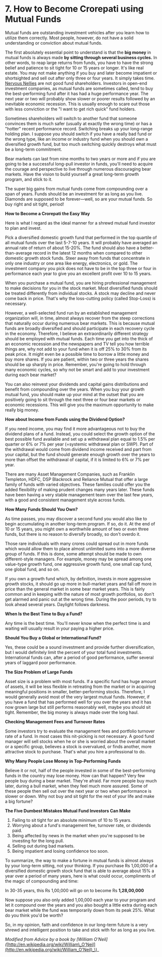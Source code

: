 # 7. How to Become Crorepati using Mutual Funds

Mutual funds are outstanding investment vehicles after you learn how to utilize them correctly. Most people, however, do not have a solid understanding or conviction about mutual funds.

The first absolutely essential point to understand is that the **big money** in mutual funds is always made **by sitting through several business cycles.** In other words, to reap large returns from funds, you have to have the strong belief and patience to sit tight for 10 or 15 years or longer. It's like real estate. You may not make anything if you buy and later become impatient or shortsighted and sell out after only three or four years. It simply takes time. [Nervous Nellies](http://www.investopedia.com/terms/n/nervousnellie.asp) are not good fund shareholders. Investors in open-end investment companies, as mutual funds are sometimes called, tend to buy the best-performing fund after it has had a huge performance year. The next year or two will probably show slower or poorer results followed by an inevitable economic recession. This is usually enough to scare out those with less conviction or the "I want to get rich quick" fund holders.

Sometimes shareholders will switch to another fund that someone convinces them is much safer \(usually at exactly the wrong time\) or has a "hotter" recent performance record. Switching breaks up your long-range holding plan. I suppose you should switch if you have a really bad fund or the wrong type, like an income or industry fund when you should own a diversified growth fund, but too much switching quickly destroys what must be a long-term commitment.

Bear markets can last from nine months to two years or more and if you are going to be a successful long-pull investor in funds, you'll need to acquire the courage and perspective to live through numerous discouraging bear markets. Have the vision to build yourself a great long-term growth program, and stick to it.

The super big gains from mutual funds come from compounding over a span of years. Funds should be an investment for as long as you live. Diamonds are supposed to be forever—well, so are your mutual funds. So buy right and sit tight, period!

**How to Become a Crorepati the Easy Way**

Here is what I regard as the ideal manner for a shrewd mutual fund investor to plan and invest.

Pick a diversified domestic growth fund that performed in the top quartile of all mutual funds over the last 5-7-10 years. It will probably have averaged an annual rate of return of about 15-20%. The fund should also have a better-than-average record in the latest 12 months when compared to other domestic growth stock funds. Steer away from funds that concentrate in only one industry or one area like energy, electronics, or gold. The investment company you pick does not have to be in the top three or four in performance each year to give you an excellent profit over 10 to 15 years.

When you purchase a mutual fund, you are hiring professional management to make decisions for you in the stock market. Most diversified funds should be treated differently from individual stocks. A stock may decline and never come back in price. That's why the loss-cutting policy \(called Stop-Loss\) is necessary.

However, a well-selected fund run by an established management organization will, in time, almost always recover from the steep corrections that naturally occur during numerous bear markets. This is because mutual funds are broadly diversified and should participate in each recovery cycle in the economy. Therefore, I believe an extraordinarily different strategy should be employed with mutual funds. Each time you get into the thick of an economic recession and the newspapers and TV tell you how terrible things are, why not add to your fund when it is off 25% to 30% from its peak price. It might even be a possible time to borrow a little money and buy more shares. If you are patient, within two or three years the shares should be up sharply in price. Remember, you're going to hold through many economic cycles, so why not be smart and add to your investment during each bear market?

You can also reinvest your dividends and capital gains distributions and benefit from compounding over the years. When you buy your growth mutual fund, you should make up your mind at the outset that you are positively going to sit through the next three or four bear markets or economic recessions. This will give you the maximum opportunity to make really big money.

**How about Income from Funds using the Dividend Option?**

If you need income, you may find it more advantageous not to buy the dividend plans of a fund. Instead, you could select the growth option of the best possible fund available and set up a withdrawal plan equal to 1.5% per quarter or 6% or 7% per year \(=systemic withdrawal plan or SWP\). Part of the withdrawal would come from dividend income received and part from your capital, but the fund should generate enough growth over the years to more than offset the withdrawal of capital, if it is limited to 6% or 7% per year.

There are many Asset Management Companies, such as Franklin Templeton, HDFC, DSP Blackrock and Reliance Mutual that offer a large family of funds with varied objectives. These families could offer you the added flexibility of making prudent changes many years later. These funds have been having a very stable management team over the last few years, with a good and consistent management style across funds.

**How Many Funds Should You Own?**

As time passes, you may discover a second fund you would also like to begin accumulating in another long-term program. If so, do it. At the end of 10 or 15 years, you might own a worthwhile amount of two or even three funds, but there is no reason to diversify broadly, so don't overdo it.

Those rare individuals with many crores could spread out in more funds which would allow them to place almost unlimited sums into a more diverse group of funds. If this is done, some attempt should be made to own different-style managers. For example, money may be spread among one value-type growth fund, one aggressive growth fund, one small cap fund, one global fund, and so on.

If you own a growth fund which, by definition, invests in more aggressive growth stocks, it should go up more in bull-market years and fall off more in price than the general market in some bear market years. This is fairly common and in keeping with the nature of most growth portfolios, so don't get alarmed and panic out at the wrong time. During the poor periods, try to look ahead several years. Daylight follows darkness.

**When Is the Best Time to Buy a Fund?**

Any time is the best time. You'll never know when the perfect time is and waiting will usually result in your paying a higher price.

**Should You Buy a Global or International Fund?**

Yes, these could be a sound investment and provide further diversification, but I would definitely limit the percent of your total fund investments. International funds can, after a period of good performance, suffer several years of laggard poor performance.

**The Size Problem of Large Funds**

Asset size is a problem with most funds. If a specific fund has huge amount of assets, it will be less flexible in retreating from the market or in acquiring meaningful positions in smaller, better-performing stocks. Therefore, I would generally avoid most of the very largest mutual funds. However, if you have a fund that has performed well for you over the years and it has now grown large but still performs reasonably well, maybe you should sit tight. Remember, the big money is always made over the long haul.

**Checking Management Fees and Turnover Rates**

Some investors try to evaluate the management fees and portfolio turnover rate of a fund. In most cases this nit-picking is not necessary. A good fund manager will sell stocks when he or she is worried about the overall market or a specific group, believes a stock is overvalued, or finds another, more attractive stock to purchase. That's what you hire a professional to do.

**Why Many People Lose Money in Top-Performing Funds**

Believe it or not, half of the people invested in some of the best-performing funds in the country may lose money. How can that happen? Very few people buy during a bear market. They're afraid. Far more people buy much later, during a bull market, when they feel much more assured. Some of these people then sell out over the next year or two when performance is slower or down. Why not buy and sit tight for the rest of your life and make a big fortune?

**The Five Dumbest Mistakes Mutual Fund Investors Can Make**

1. Failing to sit tight for an absolute minimum of 10 to 15 years.
2. Worrying about a fund's management fee, turnover rate, or dividends paid.
3. Being affected by news in the market when you're supposed to be investing for the long pull.
4. Selling out during bad markets.
5. Being impatient and losing confidence too soon.

To summarize, the way to make a fortune in mutual funds is almost always by your long-term sitting, not your thinking. If you purchase Rs 1,00,000 of a diversified domestic growth stock fund that is able to average about 15% a year over a period of many years, here is what could occur, compliments of the magic of compounding and time:

In 30-35 years, this Rs 1,00,000 will go on to become Rs **1,28,00,000**

Now suppose you also only added 1,00,000 each year to your program and let it compound over the years and you also bought a little extra during each bear market while the fund was temporarily down from its peak 25%. What do you think you'd be worth?

So, in my opinion, faith and confidence in our long-term future is a very shrewd and intelligent position to take and stick with for as long as you live.

_Modified from Advice by a book by \[William O'Neil\]\(_[http://en.wikipedia.org/wiki/William\_O'Neil](http://en.wikipedia.org/wiki/William_O'Neil)_\)_

